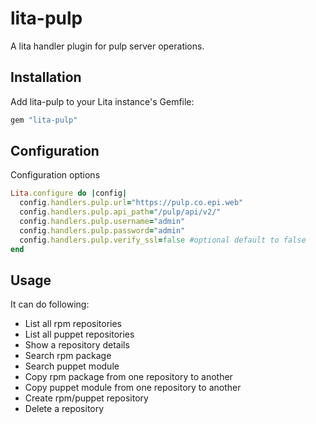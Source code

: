 # lita-pulp

A lita handler plugin for pulp server operations.

## Installation

Add lita-pulp to your Lita instance's Gemfile:

``` ruby
gem "lita-pulp"
```

## Configuration

Configuration options

```ruby
Lita.configure do |config|
  config.handlers.pulp.url="https://pulp.co.epi.web"
  config.handlers.pulp.api_path="/pulp/api/v2/"
  config.handlers.pulp.username="admin"
  config.handlers.pulp.password="admin"
  config.handlers.pulp.verify_ssl=false #optional default to false
end
```

## Usage

It can do following:
- List all rpm repositories
- List all puppet repositories
- Show a repository details
- Search rpm package
- Search puppet module
- Copy rpm package from one repository to another
- Copy puppet module from one repository to another
- Create rpm/puppet repository
- Delete a repository
